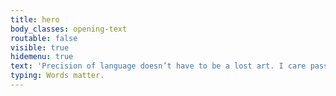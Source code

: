 ```yaml
---
title: hero
body_classes: opening-text
routable: false
visible: true
hidemenu: true
text: 'Precision of language doesn’t have to be a lost art. I care passionately about communication and about finding the right words.'
typing: Words matter.
---
```


